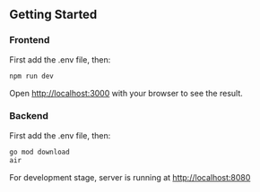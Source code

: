 ## Getting Started

### Frontend
First add the .env file, then:

```bash
npm run dev
```

Open [http://localhost:3000](http://localhost:3000) with your browser to see the result.

### Backend
First add the .env file, then:

```bash
go mod download
air
```

For development stage, server is running at [http://localhost:8080](http://localhost:8080)
